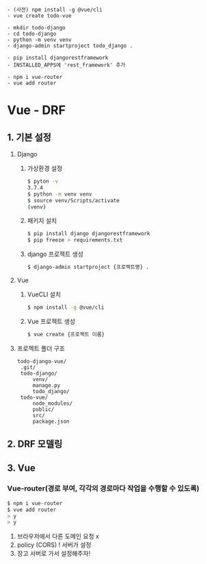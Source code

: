 ```
- (사전) npm install -g @vue/cli
- vue create todo-vue
```



```
- mkdir todo-django
- cd todo-django
- python -m venv venv
- django-admin startproject todo_django .
```



```
- pip install djangorestframework
- INSTALLED_APPS에 'rest_framework' 추가
```



```
- npm i vue-router
- vue add router
```





# Vue - DRF

## 1. 기본 설정

1. Django

   1. 가상환경 설정

      ```bash
      $ pyton -v
      3.7.4
      $ python -m venv venv
      $ source venv/Scripts/activate
      (venv)
      ```

   2. 패키지 설치

      ```bash
      $ pip install django djangorestframework
      $ pip freeze > requirements.txt
      ```

   3. django 프로젝트 생성

      ```bash
      $ django-admin startproject {프로젝트명} .
      ```

      

2. Vue

   1. VueCLI 설치

      ```bash
      $ npm install -g @vue/cli
      ```

   2. Vue 프로젝트 생성

      ```bash
      $ vue create {프로젝트 이름}
      ```

3. 프로젝트 폴더 구조

   ```\
   todo-django-vue/
   	.git/
   	todo-django/
   		venv/
   		manage.py
   		todo_django/
   	todo-vue/
   		node_modules/
   		public/
   		src/
   		package.json
   ```



## 2. DRF 모델링

## 3. Vue

### Vue-router(경로 부여, 각각의 경로마다 작업을 수행할 수 있도록)

``` bash
$ npm i vue-router
$ vue add router
> y
> y
```





1. 브라우저에서 다른 도메인 요청 x
2. policy (CORS) ! 서버가 설정
3. 장고 서버로 가서 설정해주자!

